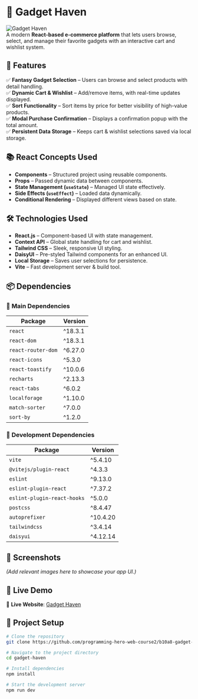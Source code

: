 # 🚀 Gadget Haven

![Gadget Haven](https://i.ibb.co.com/TDCYD6cX/Capture-JPGdw.jpg)  
A modern **React-based e-commerce platform** that lets users browse, select, and manage their favorite gadgets with an interactive cart and wishlist system.

## 📌 Features

✅ **Fantasy Gadget Selection** – Users can browse and select products with detail handling.  
✅ **Dynamic Cart & Wishlist** – Add/remove items, with real-time updates displayed.  
✅ **Sort Functionality** – Sort items by price for better visibility of high-value products.  
✅ **Modal Purchase Confirmation** – Displays a confirmation popup with the total amount.  
✅ **Persistent Data Storage** – Keeps cart & wishlist selections saved via local storage.  


## 📚 React Concepts Used

- **Components** – Structured project using reusable components.  
- **Props** – Passed dynamic data between components.  
- **State Management (`useState`)** – Managed UI state effectively.  
- **Side Effects (`useEffect`)** – Loaded data dynamically.  
- **Conditional Rendering** – Displayed different views based on state.  


## 🛠️ Technologies Used

- **React.js** – Component-based UI with state management.  
- **Context API** – Global state handling for cart and wishlist.  
- **Tailwind CSS** – Sleek, responsive UI styling.  
- **DaisyUI** – Pre-styled Tailwind components for an enhanced UI.  
- **Local Storage** – Saves user selections for persistence.  
- **Vite** – Fast development server & build tool.  

## 📦 Dependencies

### 🔹 **Main Dependencies**
| Package            | Version  |
|--------------------|----------|
| `react`           | ^18.3.1  |
| `react-dom`       | ^18.3.1  |
| `react-router-dom` | ^6.27.0  |
| `react-icons`      | ^5.3.0   |
| `react-toastify`   | ^10.0.6  |
| `recharts`        | ^2.13.3  |
| `react-tabs`      | ^6.0.2   |
| `localforage`     | ^1.10.0  |
| `match-sorter`    | ^7.0.0   |
| `sort-by`         | ^1.2.0   |

### 🔹 **Development Dependencies**
| Package                  | Version  |
|--------------------------|----------|
| `vite`                   | ^5.4.10  |
| `@vitejs/plugin-react`   | ^4.3.3   |
| `eslint`                 | ^9.13.0  |
| `eslint-plugin-react`    | ^7.37.2  |
| `eslint-plugin-react-hooks` | ^5.0.0 |
| `postcss`                | ^8.4.47  |
| `autoprefixer`           | ^10.4.20 |
| `tailwindcss`            | ^3.4.14  |
| `daisyui`                | ^4.12.14 |




## 📸 Screenshots

_(Add relevant images here to showcase your app UI.)_

## 🚀 Live Demo

🔗 **Live Website**: [Gadget Haven](https://thunderous-moxie-456a44.netlify.app/)  

## 📂 Project Setup

```bash
# Clone the repository
git clone https://github.com/programming-hero-web-course2/b10a8-gadget-heaven-alazim-star.git

# Navigate to the project directory
cd gadget-haven

# Install dependencies
npm install

# Start the development server
npm run dev
